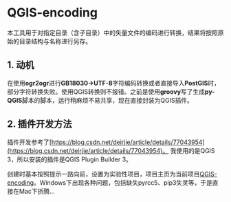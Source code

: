 # QGIS-encoding

本工具用于对指定目录（含子目录）中的矢量文件的编码进行转换，结果将按照原始的目录结构与名称进行另存。

## 1. 动机
在使用**ogr2ogr**进行**GB18030->UTF-8**字符编码转换或者直接导入**PostGIS**时，部分字符转换失败。使用QGIS转换则不报错。之前是使用**groovy**写了生成**py-QGIS**脚本的脚本，运行稍麻烦不易共享，现在直接封装为QGIS插件。

## 2. 插件开发方法
插件开发参考了[https://blog.csdn.net/deirjie/article/details/77043954](https://blog.csdn.net/deirjie/article/details/77043954)。
我使用的是QGIS 3，所以安装的插件是QGIS Plugin Builder 3。

创建时基本按照提示一路向前，设置为实验性项目，项目主页为当前项目[QGIS-encoding](https://github.com/asdawn/QGIS-encoding)。Windows下出现各种问题，包括缺失pyrcc5、pip3失灵等，于是直接在Mac下折腾...



